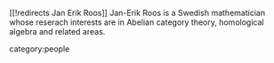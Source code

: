 [[!redirects Jan Erik Roos]]
Jan-Erik Roos is a Swedish mathematician whose reserach interests are in Abelian category theory, homological algebra and related areas.

category:people